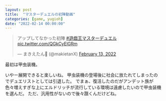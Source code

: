 ```yaml
---
layout: post
title:  "マスターデュエルの初陣動画"
categories: [game, yugioh]
date: "2022-02-14 00:00:00"
---
```


<blockquote class="twitter-tweet tw-align-center"><p lang="ja" dir="ltr">アップしてなかった初陣 <a href="https://twitter.com/hashtag/%E9%81%8A%E6%88%AF%E7%8E%8B%E3%83%9E%E3%82%B9%E3%82%BF%E3%83%BC%E3%83%87%E3%83%A5%E3%82%A8%E3%83%AB?src=hash&amp;ref_src=twsrc%5Etfw">#遊戯王マスターデュエル</a> <a href="https://t.co/QGkCyElGRm">pic.twitter.com/QGkCyElGRm</a></p>&mdash; まきえたん🥦 (@makietanX) <a href="https://twitter.com/makietanX/status/1492985394165530629?ref_src=twsrc%5Etfw">February 13, 2022</a></blockquote> <script async src="https://platform.twitter.com/widgets.js" charset="utf-8"></script>

最初は甲虫装機。

いやー展開できると楽しいね。
甲虫装機の登場後に社会に放たれてしまったのでデュエリストとしては引退した。
でまぁ、復活したのだがアンデット族が色々増えすぎな上にエルドリッチが流行している環境は遠慮したいので甲虫装機を選んだ。
ただ、汎用性がないので後々躓くんだけどね。
